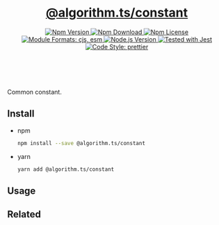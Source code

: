 <header>
  <h1 align="center">
    <a href="https://github.com/guanghechen/algorithm.ts/tree/@algorithm.ts/constant@3.0.2/packages/constant#readme">@algorithm.ts/constant</a>
  </h1>
  <div align="center">
    <a href="https://www.npmjs.com/package/@algorithm.ts/constant">
      <img
        alt="Npm Version"
        src="https://img.shields.io/npm/v/@algorithm.ts/constant.svg"
      />
    </a>
    <a href="https://www.npmjs.com/package/@algorithm.ts/constant">
      <img
        alt="Npm Download"
        src="https://img.shields.io/npm/dm/@algorithm.ts/constant.svg"
      />
    </a>
    <a href="https://www.npmjs.com/package/@algorithm.ts/constant">
      <img
        alt="Npm License"
        src="https://img.shields.io/npm/l/@algorithm.ts/constant.svg"
      />
    </a>
    <a href="#install">
      <img
        alt="Module Formats: cjs, esm"
        src="https://img.shields.io/badge/module_formats-cjs%2C%20esm-green.svg"
      />
    </a>
    <a href="https://github.com/nodejs/node">
      <img
        alt="Node.js Version"
        src="https://img.shields.io/node/v/@algorithm.ts/constant"
      />
    </a>
    <a href="https://github.com/facebook/jest">
      <img
        alt="Tested with Jest"
        src="https://img.shields.io/badge/tested_with-jest-9c465e.svg"
      />
    </a>
    <a href="https://github.com/prettier/prettier">
      <img
        alt="Code Style: prettier"
        src="https://img.shields.io/badge/code_style-prettier-ff69b4.svg?style=flat-square"
      />
    </a>
  </div>
</header>
<br/>


Common constant.

## Install

* npm

  ```bash
  npm install --save @algorithm.ts/constant
  ```

* yarn

  ```bash
  yarn add @algorithm.ts/constant
  ```


## Usage


## Related


[homepage]: https://github.com/guanghechen/algorithm.ts/tree/@algorithm.ts/constant@3.0.2/packages/constant#readme
